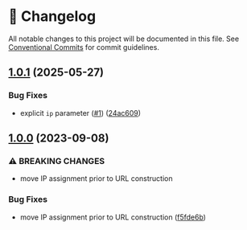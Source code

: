 <!-- markdownlint-disable --><!-- textlint-disable -->

# 📓 Changelog

All notable changes to this project will be documented in this file. See
[Conventional Commits](https://conventionalcommits.org) for commit guidelines.

## [1.0.1](https://github.com/rexxars/namecheap-dns-updater/compare/v1.0.0...v1.0.1) (2025-05-27)

### Bug Fixes

- explicit `ip` parameter ([#1](https://github.com/rexxars/namecheap-dns-updater/issues/1)) ([24ac609](https://github.com/rexxars/namecheap-dns-updater/commit/24ac609715255f5b8311b008b41d9882e7bc2b07))

## [1.0.0](https://github.com/rexxars/namecheap-dns-updater/compare/v0.0.1...v1.0.0) (2023-09-08)

### ⚠ BREAKING CHANGES

- move IP assignment prior to URL construction

### Bug Fixes

- move IP assignment prior to URL construction ([f5fde6b](https://github.com/rexxars/namecheap-dns-updater/commit/f5fde6b072945a77d14f1817521ddb2242233a0c))
